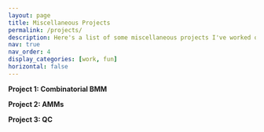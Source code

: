 ```yaml
---
layout: page
title: Miscellaneous Projects
permalink: /projects/
description: Here's a list of some miscellaneous projects I've worked on in college. 
nav: true
nav_order: 4
display_categories: [work, fun]
horizontal: false
---
```


<b> Project 1: Combinatorial BMM </b>

<b> Project 2: AMMs</b>

<div>
<b> Project 3: QC</b>
</div>


